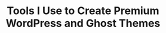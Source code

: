 ---
external:
  host: Medium
  url: https://medium.com/aspirethemes/tools-i-use-to-create-premium-wordpress-and-ghost-themes-3654c3d2b80c
title: Tools I Use to Create Premium WordPress and Ghost Themes
tags: [WordPress, Ghost, DigitalOcean, BashScript]
---